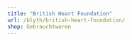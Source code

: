 ```yaml
---
title: "British Heart Foundation"
url: /blyth/british-heart-foundation/
shop: Gebrauchtwaren
---
```

